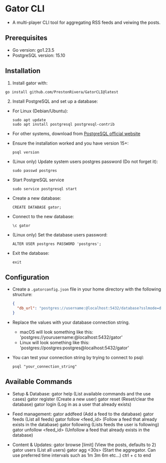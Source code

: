 # Gator CLI

- A multi-player CLI tool for aggregating RSS feeds and veiwing the posts.

## Prerequisites

- Go version: go1.23.5
- PostgreSQL version: 15.10

## Installation

1. Install gator with:
  ```
  go install github.com/PrestonRivera/GatorCLI@latest
  ```

2. Install PostgreSQL and set up a database:
  - For Linux (Debian/Ubuntu):
    ```
    sudo apt update
    sudo apt install postgresql postgresql-contrib
    ```
  - For other systems, download from [PostgreSQL official website](https://www.postgresql.org/download/)

  - Ensure the installation worked and you have version 15+:
    ```
    psql version
    ```

  - (Linux only) Update system users postgres password (Do not forget it):
    ```
    sudo passwd postgres
    ```

  - Start PostgreSQL service
    ```
    sudo service postgresql start
    ```

  - Create a new database:
    ```
    CREATE DATABASE gator;
    ```

  - Connect to the new database:
    ```
    \c gator
    ```

  - (Linux only) Set the database users password:
    ```
    ALTER USER postgres PASSWORD 'postgres';
    ```

  - Exit the database:
    ```
    exit
    ```

## Configuration

- Create a `.gatorconfig.json` file in your home directory with the following structure:
  ```json
  {
    "db_url": "postgres://username:@localhost:5432/database?sslmode=disable"
  }
  ```

- Replace the values with your database connection string.
  - macOS will look something like this: 'postgres://yourusername:@localhost:5432/gator'
  - Linux will look something like this: 'postgres://postgres:postgres@localhost:5432/gator'

- You can test your connection string by trying to connect to psql:
  ```
  psql "your_connection_string"

## Available Commands

- Setup & Database:
gator help                  (List available commands and the use cases)
gator register <name> 	    (Create a new user)
gator reset 			          (Reset/clear the database)
gator login <name> 		      (Log in as a user that already exists)

- Feed management:
gator addfeed <url> 	      (Add a feed to the database)
gator feeds 			          (List all feeds)
gator follow <feed_id> 	    (Follow a feed that already exists in the database)
gator following 		        (Lists feeds the user is following)
gator unfollow <feed_id> 	  (Unfollow a feed that already exists in the database)

- Content & Updates:
gator browse [limit] 	      (View the posts, defaults to 2)
gator users 			          (List all users)
gator agg <30s> 	          (Start the aggregator. Can use preferred time intervals such as 1m 3m 6m etc...) ctrl + c to end